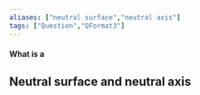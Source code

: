 ```yaml
---
aliases: ["neutral surface","neutral axis"]
tags: ["Question","QFormat3"]
---
```


#### What is a
## Neutral surface and neutral axis

